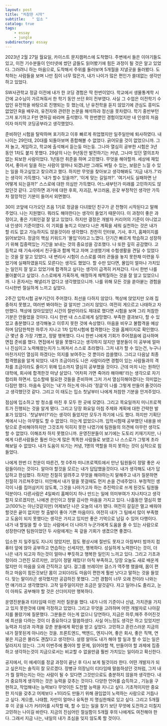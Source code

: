 ```yaml
---
layout: post
title: "처참한 시작"
subtitle:   " 입소 "
catalog: true
tags:
    - essay
    - jungle
subdirectory: essay
---
```


2023년 2월 27일 월요일, 카이스트 문지캠퍼스에 도착했다. 주변에서 들은 이야기들도 있고, 이전 기수분들이 인터넷에 썼던 글들도 읽어봤기에 힘든 과정이 될 것은 알고 있었다. 그러려니 하는 마음으로, 도착해서 주위를 둘러보며 5개월을 지낼곳을 둘러봤다. 도착하는 사람들을 보며 나만 짐이 너무 많은가, 내가 나이가 많은 편인가 쓸데없는 생각만 하고 있었다.



 SW사관학교 정글 이전에 내가 한 코딩 경험은 딱 한번이었다. 학교에서 생물통계학 시간에 교수님이 가르쳐줘서 한 학기 동안 쓰던 R이 전부였다. 사실 그 수업은 이전학기 수업인 유전학을 바탕으로 진행되는 듯 했는데, 난 유전학을 듣지 않았기에 관심도 흥미도 없었던 R을 배우랴, 유전자와 관련한 논문을 해석하랴 정신을 못차렸다. 학기 중반부턴 그저 포기하고 F만 면하길 바라며 출석했다. 딱 한번뿐인 경험이었지만 내 인생의 처음이자 마지막 코딩공부라고 생각했었다.



 준비하던 시험을 탈락하며 포기하고 이후 빠르게 취업했지만 일주일만에 퇴사하였다. 내 나이는 29인데, 20대를 되돌아보며 종합해볼 수 없었다. 긁어모을 것이 없었으니까. 그저 놀고, 게임하고, 학교에 출석해서 듣는둥 마는둥. 그나마 열심히 공부한 시험은 3년 동안 1차도 붙지 못했다. 29살의 나는 9년동안 발전하기는 커녕, 그나마 있던 열의조차 없는 퇴보한 사람이었다. 1년동안 취준을 하며 고민했다. 무엇을 해야할까. 세상에 재밌어서, 좋아서 일을 하는 사람이 얼마나 되겠냐만 그래도 버틸 수 있는, 보람은 느낄 수 있는 일을 하고싶었고 찾으려고 했다. 하지만 무엇을 찾아보고 생각해봐도 '지금 내가..?'라는 생각이 가득했다. '내가 할수 있을까?', '이게 맞는 길일까?'. '여기서도 실패하면 난 어떻게 되는걸까?' 스스로에 대한 의심만 가득했다. 어느새부턴가 미래를 고민하지도 않았던것 같다. 고민하면 과거에 대한 후회, 자괴감, 부끄러움, 온갖 부정적인 생각만 가득차 절망적인 기분이 들어서 외면했다.



 30이 코앞에 다가오던 즈음 1기로 정글을 다녀왔던 친구가 곧 전형이 시작된다고 말해주었다. 나는 지원했다. 뭐라도 해야한다는 생각이 들었기 때문이다. 이 과정이 좋은 과정이고, 좋은 기회인걸 잘 알고 있었다. 하지만 결정은 개발자 커리어의 기준이 아니었고 내 인생이 기준이였다. 이 기회를 놓치고 이보다 나은 계획을 세워 실천하는 것은 내가 할 리도 없고 가능하지도 않을것이라 생각했다. 찬찬히 인터뷰, 기사, 후기, 홈페이지를 읽어보았다. 정글의 핵심 키워드가 '몰입'이라고 느꼈다. 단기간 빠르게 학습하고 성장하기 위해 집중력있는 기간을 보내는 것의 중요성을 강조했다. 나 또한 깊히 공감했다. 고등학교 때 기숙사에서 친구들과 함께 먹고 자며 고생했기에 수험생활을 견딜 수 있었다는 것을 잘 알고 있었다. 내 변리사 시험이 스스로를 여러 끈들을 놓지 못한채 미련을 두었기에 실패하였을지도 모른다는 생각도 했었다. 할 수만 있다면, 몰입이 얼마나 가치있는 일인지 잘 알고 있었기에 합격하고 싶다는 생각이 급격히 커져갔다. 다시 한번 나를 몰아붙이고 싶었다. 스스로에게 가혹하게, 매정하게 채찍질하는 것을 잘 알고 있었으니까. 나 혼자서는 해낼리가 없다고 생각했었으니까. 나를 위해 모든 것을 쏟아붇는 경험을 다시한번 절실하게 느끼고 싶었다.

 

2주간 입학시험 공부기간이 주어졌다. 최선을 다하지 않았다. 책상에 앉았지만 오래 집중하지 못했고, 여러번 봐야하는 걸 알지만 그러지 않았다. 여전히 게으르고 나태하고 자만했다. 책상에 앉아있었던 시간의 절반이라도 제대로 했다면 시험을 보며 그리 처참한 기분은 안들었을 것이다. 다시 한번 내 스스로에게 실망했다. 부족한 결과보다, 할 수 있었고 충분했다고 생각해놓고 이루지 못한 것에 속상했다. 마음을 비우고 불합격을 예상하며 담담한척한 하루가 지나고 1차 입학시험에 합격했다는 것을 홈페이지로 확인했다. 근 몇년 중 가장 기뻤고, 정말 행복했다. 다시 한번 나에게 기회가 주어졌음에 감사하며 면접 준비를 했다. 면접에서 말을 못했다고는 생각하지 않지만 옆분들이 이 공부에 얼마나 진심이고 노력해왔는지가 느껴져서 스스로 초라했다. 그저 내가 할 수 있는건, 누구나 마찬가지인 열심히 하겠다는 의지를 보여주는 것 뿐이라 씁쓸했다. 그리고 다음날 최종 합격했음을 알게 되었다. 내가 조금이라도 나은 사람이라면 경험이 있는 사람들과의 격차를 조금이라도 줄이기 위해 입소까지 열심히 공부했을 것이다. 근데 마치 나는 원하던 대학에, 회사에 합격한것 마냥 살았다. '어차피 가면 죽어라 해야해!'라는 생각으로 자기합리화 하면서. 입소할때 필요한 것들을 준비하며 그저 가서 열심히해야겠다는 의미없는 다짐만 했다. 마음속 깊이는 '내'가 하는게 아니라 '정글'이 나를 그렇게 만들어 줄것이라고 생각했던것 같다. 그리고 이 태도는 입소 첫날부터 나에게 처참한 기분을 안겨주었다.



 점심에 입소하고 방 청소를 마친 후 모두 한 곳에 모였다. 그리고 목요일까지 미니프로젝트가 진행되는 것을 알게 됐다. 그리고 당장 화요일 아침 주제와 계획에 대한 간략한 발표가 있었다. '첫날부터?'라는 생각이 들었지만 모두가 하기에 나도 했다. 하지만 기획단계에서 나는 아무말도 할 수 없었다. 아는게 없었으니까. 입학시험때 공부했던 내용을 바탕으로 준비해야하지만 그것조차 익히지 못한 나였기에 팀원들의 의견에 아무런 생각도 할 수 없었다. 이해조차 하지 못했으니까. 운영진분들이 보기에는 도토리 키재기지만, 나에게 다른사람들은 훨씬 아는게 많은 똑똑한 사람들로 보였고 나 스스로가 그렇게 초라해보일 수 없었다. 내가 도움이 되기는 커녕, 1명의 역할을 하지 못하는 것이 심적으로 힘들었다.



 나에게 한번 더 천운이 따른건, 첫 0주차 미니프로젝트에서 만난 팀원들이 정말 좋은 사람들이라는 것이다. 알아야 할것을 모르는 내가 답답했을것이다. 내가 생각해도 내가 답답하고 한심했다. 하지만 친절히 알려주고 무엇을 해야하는지 말해주고 내가 질문하면 친절히 가르쳐주었다. 미안해서 내가 말을 못걸때도 먼저 손을 건네주었다. 부정적인 생각이 나를 집어삼키지 않도록, 그것을 나아가고자 하는 추진력으로 쓰게 된것도 팀원들 덕분이다. 다른사람은 4일짜리 홈페이지 하나 만드는 일에 의미부여가 지나치다고 생각할지 모르겠지만, 나에겐 은인이고 정말 감사한 마음을 가지고 있다. 나흘동안 열심히 했고(100%는 아닌것같지만) 어제보단 나은 오늘의 내가 됐다. 여전히 갈길은 멀고 배워야 할것은 끝이 없지만 첫 출발이 좋아 기쁜 마음이다. 여전히 내가 그 팀에서 많이 부족했고 도움이 되지 못했다는 생각은 가지고 있지만 좋은 기억으로 남길 수 있어 다행이다. 내가 내 할일을 할 수 있는 사람에서 더 나아가 누군가에게 도움을 줄 수 있는 사람으로 성장한다면 팀원이었던 두 사람에게는 꼭 갚을 기회가 생겼으면 좋겠다. 



 입소한 지 일주일도 지나지 않았지만, 잠도 평상시에 절반도 못자고 아침부터 밤까지 컴퓨터 앞에 앉아 공부하고 연습하는 신세지만, 행복하다. 성실하게 노력한다는 것이, 더 나은 내가 되고자 하는것이 얼마나 뿌듯하고 행복한 일인지 느끼고 있다. 그리고 기초과정이라 그런진 모르지만, 코딩이 정말 재밌다! 아직 부족하고, 당장 오늘도 새로 배운게 많지만 이 마음을 오래 간직하고 싶다. 걸그룹 브레이브 걸스가 역주행 했을때, 몸이 편하고 마음이 힘든것보단 몸이 고되더라도 마음이 편한게 훨씬 낫다고 말하는 것을 들었다. 맞는 말이라곤 생각했지만 공감하진 못했다. 그런 경험이 너무 오래 전이라 나와는 먼 얘기라고 생각했었다. 고작 일주일이지만 조금은 알것같다. 자고 일어나도 졸리고, 눈이 아파도 공부해야 할 것은 산더미지만 행복하다.



 운영진분들과 티타임때 이런 저런 질문을 했다. 내가 나의 기준이나 신념, 가치관을 가지고 있지 못한것에 대해 걱정하고 있었다. 그리고 무엇을 고려하며 어떤 개발자로 나아갈 지를 몰랐기에 질문했다. 그분들은 아는게 없으니 당연하다, 지금은 하루,매주 주어진것에 최선을 다하는 것이 더 중요하다고 말씀하셨다. 사실 어느정도 생각은 하고 있었지만 능력과 지성과 자격을 갖춘 분들에게 확인을 받고 싶었다. 고민하고 혼란스러운 지금의 내가 잘못된게 아니라는 것을. 프론트엔드, 백엔드, 엔지니어, 좋은 회사, 좋은 직책, 연봉은 지금은 몰라도 괜찮다고 생각한다. 설령 알아도 내가 해야 할 일과 할 수 있는 일은 달라지지 않는다. 그저 이번주에 풀어야 할 문제, 읽어야할 책, 만들어야 할 과제에 집중하고 생각하는것이 지금으로서는 비교할 수 없을만큼 훨씬 가치있는 일이라고 확신한다.



 공지에서, 이 에세이를 정글 과정이 끝난 후 다시 보게 될것이라 한다. 어떤 개발자가 되고 싶은지는 솔직히 잘 모르겠다. 장병규 의장님이 티타임때 말씀하셨던 것처럼, 그저 내가 뭘 잘하는지는 아는 사람이 될 수 있다면 그것만으로도 충분하지 않을까 생각한다. 내가 중요하게 생각하는 것은 능력을 갖추는 것이다. 다양한 언어를 습득하고 , 기능을 구현하고, 작업해내는 능력보다 무엇이든 도전할 능력을 지니고 싶다. 기초적이지만 중요한 지식을 갖추고 어제보다 +1이라도 만들기 위해 끊임없이 노력하는 사람으로 거듭나고 싶다. 게으름, 나태함, 자만이 얼마나 유독한 지 명심한채로 있고 싶다. 그리고 5개월 후 이 곳을 나가 커리어를 시작할 때, 할 수 있는 일을 찾기 보단 무엇에 도전하고 미칠지 고민하는 나이길 바란다. 지금의 진심어린 절실함이 5개월 후의 나에게도 여전해야 한다. 그래서 지금 나는, 내일의 내가 초심을 잊지 않도록 할 것이다.